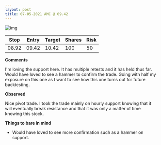 ```yaml
---
layout: post
title: 07-05-2021 AMC @ 09.42
---
```


![img](https://i.imgur.com/fPewmA5.png)

| Stop  | Entry | Target | Shares | Risk |
| ----- | ----- | ------ | ------ | ---- |
| 08.92 | 09.42 | 10.42  | 100    | 50   |

**Comments**

I'm loving the support here. It has multiple retests and it has held thus far. Would have loved to see a hammer to confirm the trade. Going with half my exposure on this one as I want to see how this one turns out for future backtesting.

**Observed**

Nice pivot trade. I took the trade mainly on hourly support knowing that it will eventually break resistance and that it was only a matter of time knowing this stock.

**Things to bare in mind**

- Would have loved to see more confirmation such as a hammer on support.